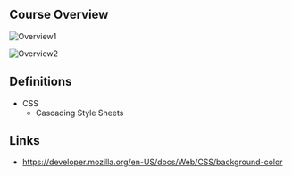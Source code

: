 ## Course Overview

![Overview1](https://user-images.githubusercontent.com/96752508/192773158-d2fd288f-9c08-465e-bea7-5f45fbd604eb.png)

![Overview2](https://user-images.githubusercontent.com/96752508/192773220-d4552d14-e8dd-465b-ac98-300a38eb1065.png)

## Definitions

- CSS
  - Cascading Style Sheets

## Links

- https://developer.mozilla.org/en-US/docs/Web/CSS/background-color
